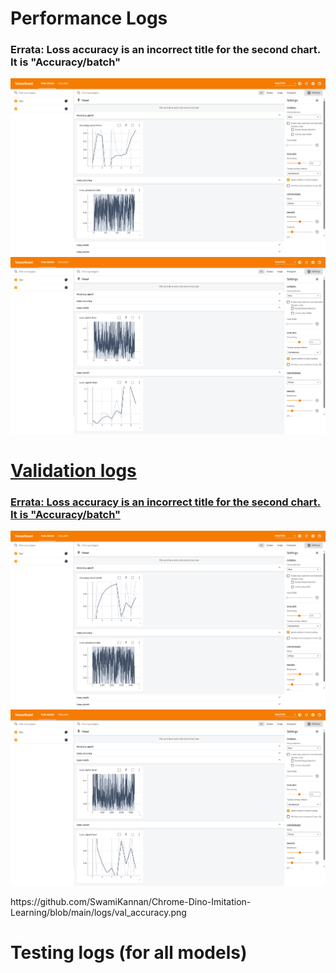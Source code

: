 # Performance Logs
### Errata: Loss accuracy is an incorrect title for the second chart. It is "Accuracy/batch"
<p align="center">
<a href="https://github.com/SwamiKannan/Chrome-Dino-Imitation-Learning/blob/main/logs/train_logs/images/Accuracy.png"><img src="https://github.com/SwamiKannan/Chrome-Dino-Imitation-Learning/blob/main/logs/train_logs/train_accuracy.png"></a>
<a href="https://github.com/SwamiKannan/Chrome-Dino-Imitation-Learning/blob/main/logs/train_logs/images/Loss.png"><img src="https://github.com/SwamiKannan/Chrome-Dino-Imitation-Learning/blob/main/logs/train_logs/train_loss.png">
</p>

# Validation logs
### Errata: Loss accuracy is an incorrect title for the second chart. It is "Accuracy/batch"
<p align="center">
<a href="https://github.com/SwamiKannan/Chrome-Dino-Imitation-Learning/blob/main/logs/val_logs/images/Accuracy.png">
  <img src="https://github.com/SwamiKannan/Chrome-Dino-Imitation-Learning/blob/main/logs/val_logs/val_accuracy.png">
</a>

<a href="https://github.com/SwamiKannan/Chrome-Dino-Imitation-Learning/blob/main/logs/val_logs/images/Loss.png">
  <img src="https://github.com/SwamiKannan/Chrome-Dino-Imitation-Learning/blob/main/logs/val_logs/val_loss.png">
</a>
</p>
https://github.com/SwamiKannan/Chrome-Dino-Imitation-Learning/blob/main/logs/val_accuracy.png

# Testing logs (for all models)
<p align="center">
<a href="">
  <img src="">

</a>
